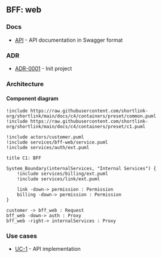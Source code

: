 ## BFF: web

### Docs

- [API](./docs/api.yaml) - API documentation in Swagger format

### ADR

- [ADR-0001](./docs/ADR/decisions/0001-init.md) - Init project

### Architecture

#### Component diagram

```plantuml
!include https://raw.githubusercontent.com/shortlink-org/shortlink/main/docs/c4/containers/preset/common.puml
!include https://raw.githubusercontent.com/shortlink-org/shortlink/main/docs/c4/containers/preset/c1.puml

!include actors/customer.puml
!include services/bff-web/service.puml
!include services/auth/ext.puml

title C1: BFF

System_Boundary(internalServices, "Internal Services") {
    !include services/billing/ext.puml
    !include services/link/ext.puml
    
    link -down-> permission : Permission
    billing -down-> permission : Permission
}

customer -> bff_web : Request 
bff_web -down-> auth : Proxy
bff_web -right-> internalServices : Proxy
```

### Use cases

- [UC-1](./usecases/api/README.md) - API implementation

